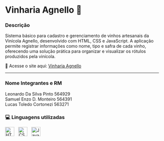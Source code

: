 # Vinharia Agnello 🍇

### Descrição

Sistema básico para cadastro e gerenciamento de vinhos artesanais da Vinícola Agnello, desenvolvido com HTML, CSS e JavaScript. A aplicação permite registrar informações como nome, tipo e safra de cada vinho, oferecendo uma solução prática para organizar e visualizar os rótulos produzidos pela vinícola.

🔗 Acesse o site aqui: [Vinharia Agnello](https://cp1-webdelopment.github.io/vinheria-agnello/)

<hr>

### Nome Integrantes e RM

Leonardo Da Silva Pinto 564929 <br>
Samuel Enzo D. Monteiro 564391 <br>
Lucas Toledo Cortonezi 563271 <br>

### 💻 Linguagens utilizadas

<img 
    align="left" 
    alt="HTML"
    title="HTML" 
    width="30px" 
    style="padding-right: 10px;" 
    src="https://cdn.jsdelivr.net/gh/devicons/devicon@latest/icons/html5/html5-original.svg" 
/>
<img 
    align="left" 
    alt="CSS" 
    title="CSS"
    width="30px" 
    style="padding-right: 10px;" 
    src="https://cdn.jsdelivr.net/gh/devicons/devicon@latest/icons/css3/css3-original.svg" 
/>
<img 
    align="left" 
    alt="JavaScript" 
    title="JavaScript"
    width="30px" 
    style="padding-right: 10px;" 
    src="https://cdn.jsdelivr.net/gh/devicons/devicon@latest/icons/javascript/javascript-original.svg" 
/>
